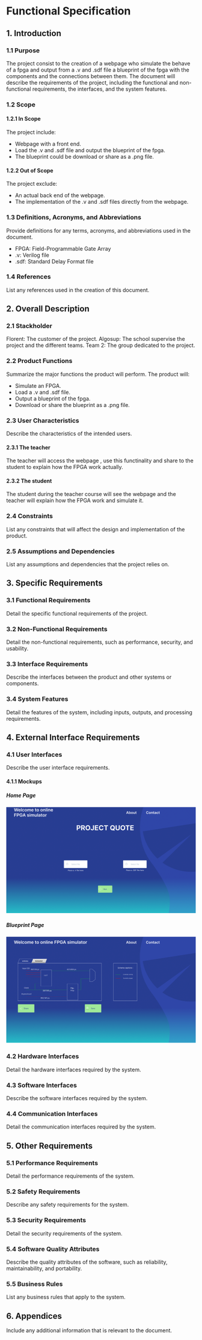 # Functional Specification

## 1. Introduction
### 1.1 Purpose

The project consist to the creation of a webpage who simulate the behave of a fpga and output from a .v and .sdf file a blueprint of the fpga with the components and the connections between them. The document will describe the requirements of the project, including the functional and non-functional requirements, the interfaces, and the system features.

### 1.2 Scope
 
#### 1.2.1 In Scope
The project include:
- Webpage with a front end.
- Load the .v and .sdf file and output the blueprint of the fpga.
- The blueprint could be download or share as a .png file.

#### 1.2.2 Out of Scope
The project exclude:
- An actual back end of the webpage.
- The implementation of the .v and .sdf files directly from the webpage.


### 1.3 Definitions, Acronyms, and Abbreviations
Provide definitions for any terms, acronyms, and abbreviations used in the document.
- FPGA: Field-Programmable Gate Array
- .v: Verilog file
- .sdf: Standard Delay Format file

### 1.4 References
List any references used in the creation of this document.

## 2. Overall Description
### 2.1 Stackholder

Florent: The customer of the project.
Algosup: The school supervise the project and the different teams.
Team 2: The group dedicated to the project.


### 2.2 Product Functions
Summarize the major functions the product will perform.
The product will:
- Simulate an FPGA.
- Load a .v and .sdf file.
- Output a blueprint of the fpga.
- Download or share the blueprint as a .png file.



### 2.3 User Characteristics
Describe the characteristics of the intended users.
#### 2.3.1 The teacher
The teacher will access the webpage , use this functinality and share to the student to explain how the FPGA work actually.

#### 2.3.2 The student
The student during the teacher course will see the webpage and the teacher will explain how the FPGA work and simulate it.

### 2.4 Constraints
List any constraints that will affect the design and implementation of the product.

### 2.5 Assumptions and Dependencies
List any assumptions and dependencies that the project relies on.

## 3. Specific Requirements
### 3.1 Functional Requirements
Detail the specific functional requirements of the project.



### 3.2 Non-Functional Requirements
Detail the non-functional requirements, such as performance, security, and usability.

### 3.3 Interface Requirements
Describe the interfaces between the product and other systems or components.


### 3.4 System Features
Detail the features of the system, including inputs, outputs, and processing requirements.

## 4. External Interface Requirements
### 4.1 User Interfaces
Describe the user interface requirements.
#### 4.1.1 Mockups

##### Home Page
![Home Page](../Images/Functional/page-1.png)

##### Blueprint Page
![blueprint](../Images/Functional/page-2.png)

### 4.2 Hardware Interfaces
Detail the hardware interfaces required by the system.

### 4.3 Software Interfaces
Describe the software interfaces required by the system.

### 4.4 Communication Interfaces
Detail the communication interfaces required by the system.

## 5. Other Requirements
### 5.1 Performance Requirements
Detail the performance requirements of the system.

### 5.2 Safety Requirements
Describe any safety requirements for the system.

### 5.3 Security Requirements
Detail the security requirements of the system.

### 5.4 Software Quality Attributes
Describe the quality attributes of the software, such as reliability, maintainability, and portability.

### 5.5 Business Rules
List any business rules that apply to the system.

## 6. Appendices
Include any additional information that is relevant to the document.
